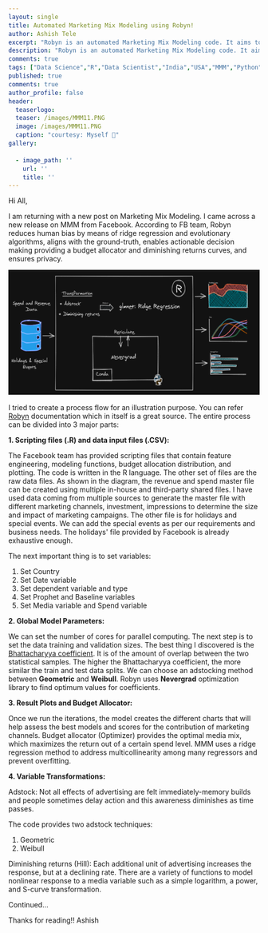 ```yaml
---
layout: single
title: Automated Marketing Mix Modeling using Robyn!
author: Ashish Tele
excerpt: "Robyn is an automated Marketing Mix Modeling code. It aims to reduce human bias by means of ridge regression and revolutionary algorithms."
description: "Robyn is an automated Marketing Mix Modeling code. It aims to reduce human bias by means of ridge regression and revolutionary algorithms."
comments: true
tags: ["Data Science","R","Data Scientist","India","USA","MMM","Python","Market Mix Modeling"]
published: true
comments: true
author_profile: false
header:
  teaserlogo:
  teaser: /images/MMM11.PNG
  image: /images/MMM11.PNG
  caption: "courtesy: Myself 😬"
gallery:

  - image_path: ''
    url: ''
    title: ''
---
```

Hi All,

I am returning with a new post on Marketing Mix Modeling. I came across a new release on MMM from Facebook. According to FB team, Robyn reduces human bias by means of ridge regression and evolutionary algorithms, aligns with the ground-truth, enables actionable decision making providing a budget allocator and diminishing returns curves, and ensures privacy. 

<p align="center">
  <img width="650" height="250" src="/images/MMM12.PNG">
</p>

I tried to create a process flow for an illustration purpose. You can refer [Robyn](https://github.com/facebookexperimental/Robyn) documentation which in itself is a great source. The entire process can be divided into 3 major parts:

**1. Scripting files (.R) and data input files (.CSV):**

The Facebook team has provided scripting files that contain feature engineering, modeling functions, budget allocation distribution, and plotting. The code is written in the R language. The other set of files are the raw data files. As shown in the diagram, the revenue and spend master file can be created using multiple in-house and third-party shared files. I have used data coming from multiple sources to generate the master file with different marketing channels, investment, impressions to determine the size and impact of marketing campaigns. The other file is for holidays and special events. We can add the special events as per our requirements and business needs. The holidays' file provided by Facebook is already exhaustive enough.

The next important thing is to set variables:
 1. Set Country
 2. Set Date variable
 3. Set dependent variable and type 
 4. Set Prophet and Baseline variables
 5. Set Media variable and Spend variable

**2. Global Model Parameters:**

We can set the number of cores for parallel computing. The next step is to set the data training and validation sizes. The best thing I discovered is the [Bhattacharyya coefficient](https://en.wikipedia.org/wiki/Bhattacharyya_distance). It is of the amount of overlap between the two statistical samples. The higher the Bhattacharyya coefficient, the more similar the train and test data splits. We can choose an adstocking method between **Geometric** and **Weibull**. Robyn uses **Nevergrad** optimization library to find optimum values for coefficients. 

**3. Result Plots and Budget Allocator:**

Once we run the iterations, the model creates the different charts that will help assess the best models and scores for the contribution of marketing channels. Budget allocator (Optimizer) provides the optimal media mix, which maximizes the return out of a certain spend level. MMM uses a ridge regression method to address multicollinearity among many regressors and prevent overfitting. 

**4. Variable Transformations:**

Adstock: Not all effects of advertising are felt immediately-memory builds and people sometimes delay action and this awareness diminishes as time passes.

The code provides two adstock techniques:
1. Geometric
2. Weibull

Diminishing returns (Hill): Each additional unit of advertising increases the response, but at a declining rate. There are a variety of functions to model nonlinear response to a media variable such as a simple logarithm, a power, and S-curve transformation.




Continued...

Thanks for reading!!
Ashish
